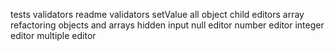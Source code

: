 tests
validators
readme validators
setValue all
object child editors array refactoring
objects and arrays hidden input
null editor
number editor
integer editor
multiple editor
